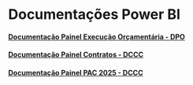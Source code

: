 # Documentações Power BI

#### [Documentação Painel Execução Orçamentária - DPO](automate_liquidacao.md)
#### [Documentação Painel Contratos - DCCC ](automate_liquidacao.md)
#### [Documentação Painel PAC 2025 - DCCC](automate_issqn.md)